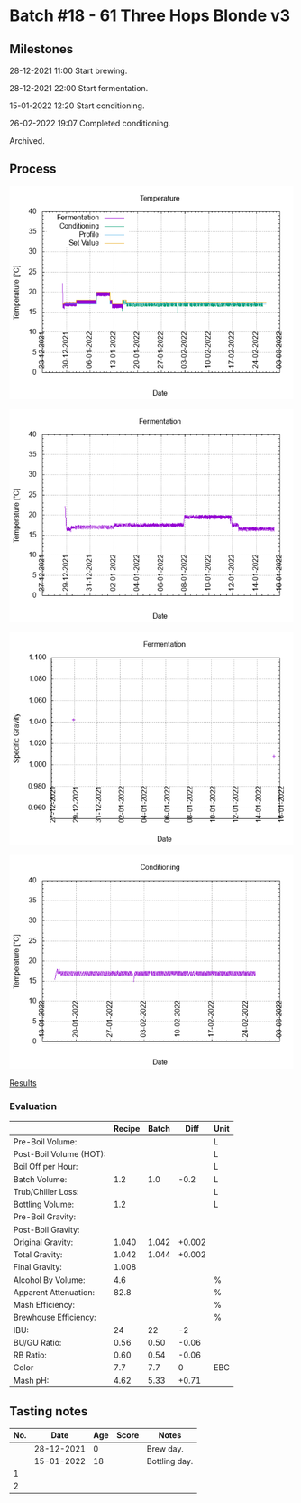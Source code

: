 # Batch #18 - 61 Three Hops Blonde v3

## Milestones

28-12-2021 11:00 Start brewing.

28-12-2021 22:00 Start fermentation.

15-01-2022 12:20 Start conditioning.

26-02-2022 19:07 Completed conditioning.

Archived.

## Process

![temperature](temperature.png)

![fermentation](fermentation.png)

![specific gravity](gravity.png)

![conditioning](conditioning.png)

[Results](./Batch_18_61_Three_Hops_Blonde_v3_results.pdf)

### Evaluation

|                         | Recipe | Batch | Diff   | Unit |
|-------------------------|--------|-------|--------|------|
| Pre-Boil Volume:        |        |       |        | L    |
| Post-Boil Volume (HOT): |        |       |        | L    |
| Boil Off per Hour:      |        |       |        | L    |
| Batch Volume:           | 1.2    | 1.0   | -0.2   | L    |
| Trub/Chiller Loss:      |        |       |        | L    |
| Bottling Volume:        | 1.2    |       |        | L    |
| Pre-Boil Gravity:       |        |       |        |      |
| Post-Boil Gravity:      |        |       |        |      |
| Original Gravity:       | 1.040  | 1.042 | +0.002 |      |
| Total Gravity:          | 1.042  | 1.044 | +0.002 |      |
| Final Gravity:          | 1.008  |       |        |      |
| Alcohol By Volume:      | 4.6    |       |        | %    |
| Apparent Attenuation:   | 82.8   |       |        | %    |
| Mash Efficiency:        |        |       |        | %    |
| Brewhouse Efficiency:   |        |       |        | %    |
| IBU:                    | 24     | 22    | -2     |      |
| BU/GU Ratio:            | 0.56   | 0.50  | -0.06  |      |
| RB Ratio:               | 0.60   | 0.54  | -0.06  |      |
| Color                   | 7.7    | 7.7   |  0     | EBC  |
| Mash pH:                | 4.62   | 5.33  | +0.71  |      |

## Tasting notes

| No. | Date       | Age | Score | Notes |
|-----|------------|-----|-------|-------|
|     | 28-12-2021 |   0 |       | Brew day. |
|     | 15-01-2022 |  18 |       | Bottling day. |
|   1 |            |     |       |  |
|   2 |            |     |       |  |
